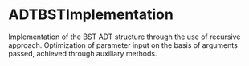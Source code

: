 # ADTBSTImplementation
Implementation of the BST ADT structure through the use of recursive approach. Optimization of parameter input on the basis of arguments passed, achieved through auxiliary methods.
